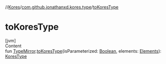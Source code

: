 //[Kores](../index.md)/[com.github.jonathanxd.kores.type](index.md)/[toKoresType](to-kores-type.md)



# toKoresType  
[jvm]  
Content  
fun [TypeMirror](https://docs.oracle.com/javase/8/docs/api/javax/lang/model/type/TypeMirror.html).[toKoresType](to-kores-type.md)(isParameterized: [Boolean](https://kotlinlang.org/api/latest/jvm/stdlib/kotlin/-boolean/index.html), elements: [Elements](https://docs.oracle.com/javase/8/docs/api/javax/lang/model/util/Elements.html)): [KoresType](-kores-type/index.md)  



